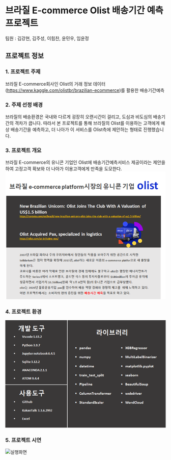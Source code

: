 #  브라질 E-commerce Olist 배송기간 예측 프로젝트



팀원 :  김강현, 김주성, 이힘찬, 윤민우, 임윤정



## 프로젝트 정보

### 1.  프로젝트 주제 

   브라질 E-commerce회사인 Olist의 거래 정보 데이터(https://www.kaggle.com/olistbr/brazilian-ecommerce)를 활용한 배송기간예측

   

### 2.  주제 선정 배경

   브라질의 배송환경은 국내와 다르게 굉장히 오랜시간이 걸리고, 도심과 비도심의 배송기간의 격차가 큽니다. 따라서 본 프로젝트를 통해 브라질의 Olist를 이용하는 고객에게 예상 배송기간을 예측하고, 더 나아가 이 서비스를 Olist측에 제안하는 형태로 진행했습니다.

### 3.  프로젝트 개요

   브라질 E-commerce의 유니콘 기업인 Olist에 배송기간예측서비스 제공이라는 제안을 하여 고정고객 확보와 더 나아가 이용고객에게 만족을 도모한다.  
   ![개요](./이미지/Olist/개요.png)

   

### 4. 프로젝트 환경

   ![프로젝트환경](./이미지/Olist/프로젝트환경.png)
 
### 5. 프로젝트 시연

   ![실행화면](./이미지/Olist/실행화면.gif)

